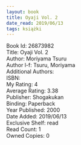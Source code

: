 ```yaml
---
layout: book
title: Oyaji Vol. 2
date_read: 2019/06/13
tags: książki
---
```


Book Id: 26873982<br />
Title: Oyaji Vol. 2<br />
Author: Moriyama Tsuru<br />
Author l-f: Tsuru, Moriyama<br />
Additional Authors: <br />
ISBN: <br />
My Rating: 4<br />
Average Rating: 3.38<br />
Publisher: Shogakukan<br />
Binding: Paperback<br />
Year Published: 2000<br />
Date Added: 2019/06/13<br />
Exclusive Shelf: read<br />
Read Count: 1<br />
Owned Copies: 0<br />


